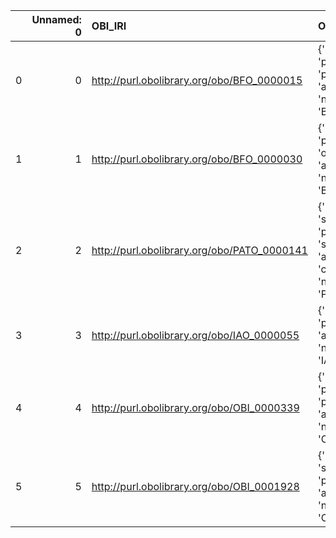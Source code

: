 |    |   Unnamed: 0 | OBI_IRI                                     | OBI_DESC                                                                                             | PIMS-II_IRI                                            | PIMS-II_DESC                                |
|---:|-------------:|:--------------------------------------------|:-----------------------------------------------------------------------------------------------------|:-------------------------------------------------------|:--------------------------------------------|
|  0 |            0 | http://purl.obolibrary.org/obo/BFO_0000015  | {'label': 'process', 'prefLabel': 'process', 'altLabel': None, 'name': 'BFO_0000015'}                | http://www.molmod.info/semantics/pims-ii.ttl#Process   | {'label': 'process', 'name': 'process'}     |
|  1 |            1 | http://purl.obolibrary.org/obo/BFO_0000030  | {'label': 'object', 'prefLabel': 'object', 'altLabel': None, 'name': 'BFO_0000030'}                  | http://www.molmod.info/semantics/pims-ii.ttl#Object    | {'label': 'object', 'name': 'object'}       |
|  2 |            2 | http://purl.obolibrary.org/obo/PATO_0000141 | {'label': 'structure', 'prefLabel': 'structure', 'altLabel': 'conformation', 'name': 'PATO_0000141'} | http://www.molmod.info/semantics/pims-ii.ttl#Structure | {'label': 'structure', 'name': 'structure'} |
|  3 |            3 | http://purl.obolibrary.org/obo/IAO_0000055  | {'label': 'rule', 'prefLabel': None, 'altLabel': None, 'name': 'IAO_0000055'}                        | http://www.molmod.info/semantics/pims-ii.ttl#Rule      | {'label': 'rule', 'name': 'rule'}           |
|  4 |            4 | http://purl.obolibrary.org/obo/OBI_0000339  | {'label': 'planning', 'prefLabel': None, 'altLabel': None, 'name': 'OBI_0000339'}                    | http://www.molmod.info/semantics/pims-ii.ttl#Planning  | {'label': 'planning', 'name': 'planning'}   |
|  5 |            5 | http://purl.obolibrary.org/obo/OBI_0001928  | {'label': 'selection', 'prefLabel': None, 'altLabel': None, 'name': 'OBI_0001928'}                   | http://www.molmod.info/semantics/pims-ii.ttl#Selection | {'label': 'selection', 'name': 'selection'} |